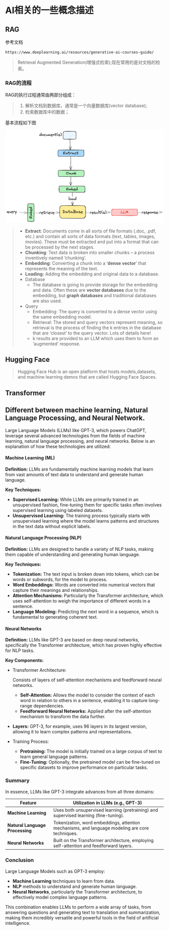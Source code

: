 # AI相关的一些概念描述

## RAG

参考文档

```
https://www.deeplearning.ai/resources/generative-ai-courses-guide/
```

> Retrieval Augmented Generation(增强式检索);现在常用的是对文档的检索。

### RAG的流程

RAG的执行过程通常由两部分组成：

> 1. 解析文档到数据库，通常是一个向量数据库(vector database);
> 2. 检索数据库中的数据；

基本流程如下图

![](./image/1-RAG.png)

> - **Extract**: Documents come in all sorts of file formats (.doc, .pdf, etc.) and contain all sorts of data formats (text, tables, images, movies). These must be extracted and put into a format that can be processed by the next stages. 
> - **Chunking**: Text data is broken into smaller chunks – a process inventively named ‘chunking’.
> - **Embedding**: Converting a chunk into a ‘**dense vector**’ that represents the meaning of the text. 
> - **Loading:** Adding the embedding and original data to a database.
> - Database
>   - The database is going to provide storage for the embedding and data. Often these are **vector databases** due to the embedding, but **graph databases** and traditional databases are also used.
> - Query
>   - Embedding: The query is converted to a dense vector using the same embedding model.
>   - Retrieval: The stored and query vectors represent meaning, so retrieval is the process of finding the k entries in the database that are ‘closest’ to the query vector. Lots of details here!
>   - k results are provided to an LLM which uses them to form an ‘augmented’ response.

## Hugging Face

> Hugging Face Hub is an open platform that hosts models,datasets, and machine learning demos that are called Hugging Face Spaces.





## Transformer



## Different between machine learning, Natural Language Processing, and Neural Network.

Large Language Models (LLMs) like GPT-3, which powers ChatGPT, leverage several advanced technologies from the fields of machine learning, natural language processing, and neural networks. Below is an explanation of how these technologies are utilized:

#### Machine Learning (ML)

**Definition:** LLMs are fundamentally machine learning models that learn from vast amounts of text data to understand and generate human language.

**Key Techniques:**

- **Supervised Learning:** While LLMs are primarily trained in an unsupervised fashion, fine-tuning them for specific tasks often involves supervised learning using labeled datasets.
- **Unsupervised Learning:** The training process typically starts with unsupervised learning where the model learns patterns and structures in the text data without explicit labels.

#### Natural Language Processing (NLP)

**Definition:** LLMs are designed to handle a variety of NLP tasks, making them capable of understanding and generating human language.

**Key Techniques:**

- **Tokenization:** The text input is broken down into tokens, which can be words or subwords, for the model to process.
- **Word Embeddings:** Words are converted into numerical vectors that capture their meanings and relationships.
- **Attention Mechanisms:** Particularly the Transformer architecture, which uses self-attention to weigh the importance of different words in a sentence.
- **Language Modeling:** Predicting the next word in a sequence, which is fundamental to generating coherent text.

#### Neural Networks

**Definition:** LLMs like GPT-3 are based on deep neural networks, specifically the Transformer architecture, which has proven highly effective for NLP tasks.

**Key Components:**

- Transformer Architecture:

   

  Consists of layers of self-attention mechanisms and feedforward neural networks.

  - **Self-Attention:** Allows the model to consider the context of each word in relation to others in a sentence, enabling it to capture long-range dependencies.
  - **Feedforward Neural Networks:** Applied after the self-attention mechanism to transform the data further.

- **Layers:** GPT-3, for example, uses 96 layers in its largest version, allowing it to learn complex patterns and representations.

- Training Process:

  - **Pretraining:** The model is initially trained on a large corpus of text to learn general language patterns.
  - **Fine-Tuning:** Optionally, the pretrained model can be fine-tuned on specific datasets to improve performance on particular tasks.

### Summary

In essence, LLMs like GPT-3 integrate advances from all three domains:

| Feature                         | Utilization in LLMs (e.g., GPT-3)                            |
| ------------------------------- | ------------------------------------------------------------ |
| **Machine Learning**            | Uses both unsupervised learning (pretraining) and supervised learning (fine-tuning). |
| **Natural Language Processing** | Tokenization, word embeddings, attention mechanisms, and language modeling are core techniques. |
| **Neural Networks**             | Built on the Transformer architecture, employing self-attention and feedforward layers. |

### Conclusion

Large Language Models such as GPT-3 employ:

- **Machine Learning** techniques to learn from data.
- **NLP** methods to understand and generate human language.
- **Neural Networks**, particularly the Transformer architecture, to effectively model complex language patterns.

This combination enables LLMs to perform a wide array of tasks, from answering questions and generating text to translation and summarization, making them incredibly versatile and powerful tools in the field of artificial intelligence.

